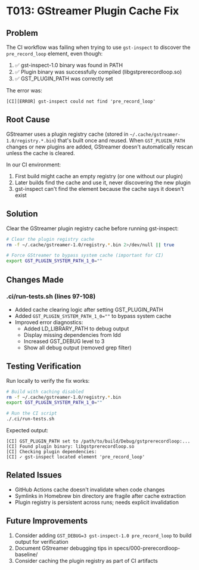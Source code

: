# T013: GStreamer Plugin Cache Fix

## Problem
The CI workflow was failing when trying to use `gst-inspect` to discover the `pre_record_loop` element, even though:
1. ✅ gst-inspect-1.0 binary was found in PATH
2. ✅ Plugin binary was successfully compiled (libgstprerecordloop.so)
3. ✅ GST_PLUGIN_PATH was correctly set

The error was:
```
[CI][ERROR] gst-inspect could not find 'pre_record_loop'
```

## Root Cause
GStreamer uses a plugin registry cache (stored in `~/.cache/gstreamer-1.0/registry.*.bin`) that's built once and reused. When `GST_PLUGIN_PATH` changes or new plugins are added, GStreamer doesn't automatically rescan unless the cache is cleared.

In our CI environment:
1. First build might cache an empty registry (or one without our plugin)
2. Later builds find the cache and use it, never discovering the new plugin
3. gst-inspect can't find the element because the cache says it doesn't exist

## Solution
Clear the GStreamer plugin registry cache before running gst-inspect:

```bash
# Clear the plugin registry cache
rm -f ~/.cache/gstreamer-1.0/registry.*.bin 2>/dev/null || true

# Force GStreamer to bypass system cache (important for CI)
export GST_PLUGIN_SYSTEM_PATH_1_0=""
```

## Changes Made

### .ci/run-tests.sh (lines 97-108)
- Added cache clearing logic after setting GST_PLUGIN_PATH
- Added `GST_PLUGIN_SYSTEM_PATH_1_0=""` to bypass system cache
- Improved error diagnostics:
  - Added LD_LIBRARY_PATH to debug output
  - Display missing dependencies from ldd
  - Increased GST_DEBUG level to 3
  - Show all debug output (removed grep filter)

## Testing Verification
Run locally to verify the fix works:

```bash
# Build with caching disabled
rm -f ~/.cache/gstreamer-1.0/registry.*.bin
export GST_PLUGIN_SYSTEM_PATH_1_0=""

# Run the CI script
./.ci/run-tests.sh
```

Expected output:
```
[CI] GST_PLUGIN_PATH set to /path/to/build/Debug/gstprerecordloop:...
[CI] Found plugin binary: libgstprerecordloop.so
[CI] Checking plugin dependencies:
[CI] ✓ gst-inspect located element 'pre_record_loop'
```

## Related Issues
- GitHub Actions cache doesn't invalidate when code changes
- Symlinks in Homebrew bin directory are fragile after cache extraction
- Plugin registry is persistent across runs; needs explicit invalidation

## Future Improvements
1. Consider adding `GST_DEBUG=3 gst-inspect-1.0 pre_record_loop` to build output for verification
2. Document GStreamer debugging tips in specs/000-prerecordloop-baseline/
3. Consider caching the plugin registry as part of CI artifacts
